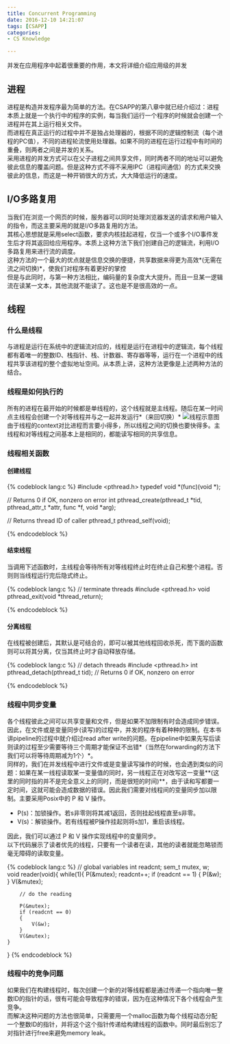```yaml
---
title: Concurrent Programming
date: 2016-12-10 14:21:07
tags: [CSAPP]
categories: 
- CS Knowledge

---
```


并发在应用程序中起着很重要的作用，本文将详细介绍应用级的并发

<!-- more -->

## 进程
进程是构造并发程序最为简单的方法。在CSAPP的第八章中就已经介绍过：进程本质上就是一个执行中的程序的实例，每当我们运行一个程序的时候就会创建一个进程并在其上运行相关文件。<br>
而进程在真正运行的过程中并不是独占处理器的，根据不同的逻辑控制流（每个进程的PC值），不同的进程轮流使用处理器。如果不同的进程在运行过程中有时间的重叠，则两者之间是并发的关系。<br>
采用进程的并发方式可以在父子进程之间共享文件，同时两者不同的地址可以避免彼此信息的覆盖问题。但是这种方式不得不采用IPC（进程间通信）的方式来交换彼此的信息，而这是一种开销很大的方式，大大降低运行的速度。<br>

## I/O多路复用
当我们在浏览一个网页的时候，服务器可以同时处理浏览器发送的请求和用户输入的指令，而这主要采用的就是I/O多路复用的方法。<br>
其核心思想就是采用select函数，要求内核挂起进程，仅当一个或多个I/O事件发生后才将其返回给应用程序。本质上这种方法下我们创建自己的逻辑流，利用I/O多路复用来进行流的调度。<br>
这种方法的一个最大的优点就是信息交换的便捷，共享数据来得更为高效*(无需在流之间切换)*，使我们对程序有着更好的掌控<br>
但是与此同时，与第一种方法相比，编码量的复杂度大大提升。而且一旦某一逻辑流在读某一文本，其他流就不能读了。这也是不是很高效的一点。

## 线程
### 什么是线程
与进程是运行在系统中的逻辑流对应的，线程是运行在进程中的逻辑流，每个线程都有着唯一的整数ID、栈指针、栈、计数器、寄存器等等，运行在一个进程中的线程共享该进程的整个虚拟地址空间。从本质上讲，这种方法更像是上述两种方法的结合。<br>
### 线程是如何执行的
所有的进程在最开始的时候都是单线程的，这个线程就是主线程。随后在某一时间点主线程会创建一个对等线程并与之一起并发运行*（来回切换）*
![线程示意图](/images/old-resources/Screen%20Shot%202016-12-10%20at%203.50.33%20PM.png)
由于线程的context对比进程而言要小得多，所以线程之间的切换也要快得多。主线程和对等线程之间基本上是相同的，都能读写相同的共享信息。<br>
### 线程相关函数
#### 创建线程

{% codeblock lang:c %}
#include <pthread.h>typedef void *(func)(void *);

// Returns 0 if OK, nonzero on errorint pthread_create(pthread_t *tid, pthread_attr_t *attr, func *f, void *arg);  

// Returns thread ID of caller
pthread_t pthread_self(void); 

{% endcodeblock %}



#### 结束线程
当调用下述函数时，主线程会等待所有对等线程终止时在终止自己和整个进程。否则则当线程运行完后隐式终止。<br>

{% codeblock lang:c %}
// terminate threads
#include <pthread.h>void pthread_exit(void *thread_return);

{% endcodeblock %}

#### 分离线程
在线程被创建后，其默认是可结合的，即可以被其他线程回收杀死，而下面的函数则可以将其分离，仅当其终止时才自动释放存储。<br>

{% codeblock lang:c %}
// detach threads
#include <pthread.h>int pthread_detach(pthread_t tid);   // Returns 0 if OK, nonzero on error

{% endcodeblock %}

### 线程中同步变量
各个线程彼此之间可以共享变量和文件，但是如果不加限制有时会造成同步错误。<br>
因此，在文件或是变量同步(读写)的过程中，并发的程序有着种种的限制。在本书讲pipeline的过程中就介绍过read after write的问题。在pipeline中如果先写后读则读的过程至少需要等待三个周期才能保证不出错*（当然在forwarding的方法下我们可以将等待周期减为1个）*。<br>
同样的，我们在并发线程中进行文件或是变量读写操作的时候，也会遇到类似的问题：如果在某一线程读取某一变量值的同时，另一线程正在对改写这一变量**(这里的同时指的并不是完全意义上的同时，而是很短的时间)**，由于读和写都要一定时间，这就可能会造成数据的错误。因此我们需要对线程间的变量同步加以限制。主要采用Posix中的 P 和 V 操作。<br>
+ P(s)：加锁操作。若s非零则将其减1返回，否则挂起线程直至s非零。
+ V(s)：解锁操作。若有线程被P操作挂起则将s加1，重启该线程。

因此，我们可以通过 P 和 V 操作实现线程中的变量同步。<br>
以下代码展示了读者优先的线程，只要有一个读者在读，其他的读者就能忽略锁而毫无障碍的读取变量。

{% codeblock lang:c %}
// global variables
int readcnt;
sem_t mutex, w;
void reader(void){
    while(1){
        P(&mutex);
		readcnt++;
		if (readcnt == 1)
		{
			P(&w);
		}
		V(&mutex);

		// do the reading

		P(&mutex);
        if (readcnt == 0)
        {
        	V(&w);
        }
        V(&mutex);
	}
}
{% endcodeblock %}

### 线程中的竞争问题
如果我们在构建线程时，每次创建一个新的对等线程都是通过传递一个指向唯一整数ID的指针的话，很有可能会导致程序的错误，因为在这种情况下各个线程会产生竞争。<br>
而解决这种问题的方法也很简单，只需要用一个malloc函数为每个线程动态分配一个整数ID的指针，并将这个这个指针传递给构建线程的函数中。同时最后别忘了对指针进行free来避免memory leak。

